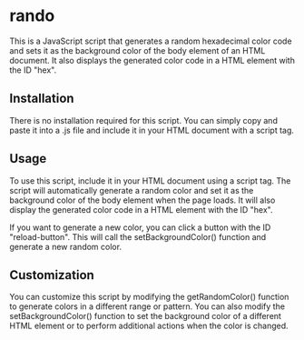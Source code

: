 # rando

This is a JavaScript script that generates a random hexadecimal color code and sets it as the background color of the body element of an HTML document. It also displays the generated color code in a HTML element with the ID "hex".

## Installation
There is no installation required for this script. You can simply copy and paste it into a .js file and include it in your HTML document with a script tag.

## Usage
To use this script, include it in your HTML document using a script tag. The script will automatically generate a random color and set it as the background color of the body element when the page loads. It will also display the generated color code in a HTML element with the ID "hex".

If you want to generate a new color, you can click a button with the ID "reload-button". This will call the setBackgroundColor() function and generate a new random color.

## Customization
You can customize this script by modifying the getRandomColor() function to generate colors in a different range or pattern. You can also modify the setBackgroundColor() function to set the background color of a different HTML element or to perform additional actions when the color is changed.
